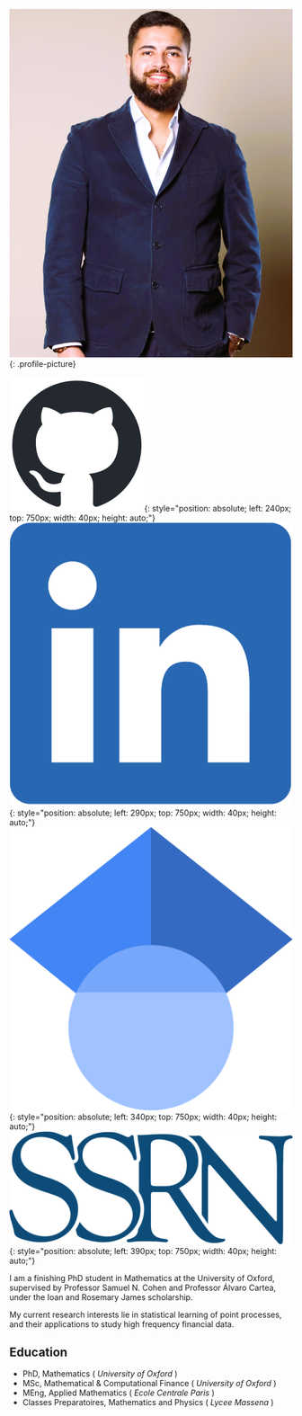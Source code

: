 ![Profile Picture](assets/img/saad_labyad_profile.jpg){: .profile-picture}

[![GitHub Picture](assets/img/github-mark.png)](https://github.com/saadlabyad){: style="position: absolute; left: 240px; top: 750px; width: 40px; height: auto;"}
[![LinkedIn Picture](assets/img/LI-In-Bug.png)](https://www.linkedin.com/in/saad-labyad){: style="position: absolute; left: 290px; top: 750px; width: 40px; height: auto;"}
[![Google Scholar Picture](assets/img/Google_Scholar_logo.svg)](https://scholar.google.com/citations?user=ZNYWDV8AAAAJ&hl=en){: style="position: absolute; left: 340px; top: 750px; width: 40px; height: auto;"}
[![SSRN Picture](assets/img/SSRN_Logo.svg)](https://papers.ssrn.com/sol3/cf_dev/AbsByAuth.cfm?per_id=4926157){: style="position: absolute; left: 390px; top: 750px; width: 40px; height: auto;"}

I am a finishing PhD student in Mathematics at the University of Oxford, supervised by Professor Samuel N. Cohen and Professor Álvaro Cartea, under the Ioan and Rosemary James scholarship.

My current research interests lie in statistical learning of point processes, and their applications to study high frequency financial data.

## Education
- PhD, Mathematics ( _University of Oxford_ )
- MSc, Mathematical & Computational Finance ( _University of Oxford_ )
- MEng, Applied Mathematics ( _Ecole Centrale Paris_ )
- Classes Preparatoires, Mathematics and Physics ( _Lycee Massena_ )
